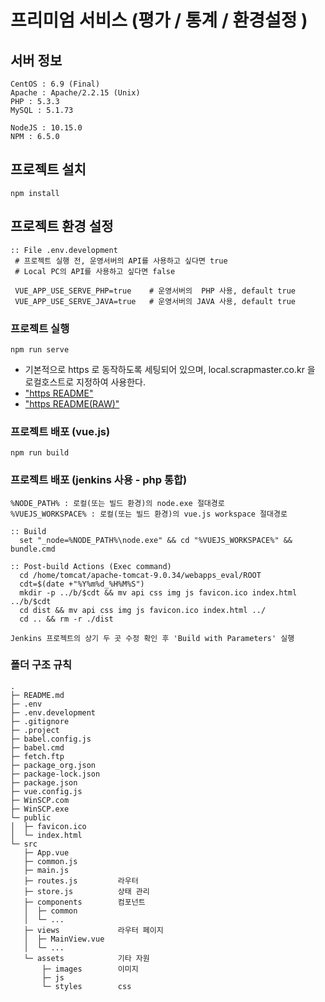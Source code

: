 # 프리미엄 서비스 (평가 / 통계 / 환경설정 )

## 서버 정보
```
CentOS : 6.9 (Final)
Apache : Apache/2.2.15 (Unix)
PHP : 5.3.3
MySQL : 5.1.73

NodeJS : 10.15.0
NPM : 6.5.0
```

## 프로젝트 설치
```
npm install
```

## 프로젝트 환경 설정
```
:: File .env.development
 # 프로젝트 실행 전, 운영서버의 API를 사용하고 싶다면 true
 # Local PC의 API를 사용하고 싶다면 false
 
 VUE_APP_USE_SERVE_PHP=true    # 운영서버의  PHP 사용, default true
 VUE_APP_USE_SERVE_JAVA=true   # 운영서버의 JAVA 사용, default true
```

### 프로젝트 실행
```
npm run serve
```
 - 기본적으로 https 로 동작하도록 세팅되어 있으며, local.scrapmaster.co.kr 을 로컬호스트로 지정하여 사용한다.
 - ["https README"](http://git.dahami.com:4000/daejeonmember/premium_eval-vue/-/blob/master/ssl/README.md "value") 
 - ["https README(RAW)"](http://git.dahami.com:4000/daejeonmember/premium_eval-vue/-/raw/master/ssl/README.md "value") 

### 프로젝트 배포 (vue.js)
```
npm run build
```

### 프로젝트 배포 (jenkins 사용 - php 통합)
```
%NODE_PATH% : 로컬(또는 빌드 환경)의 node.exe 절대경로
%VUEJS_WORKSPACE% : 로컬(또는 빌드 환경)의 vue.js workspace 절대경로

:: Build
  set "_node=%NODE_PATH%\node.exe" && cd "%VUEJS_WORKSPACE%" && bundle.cmd

:: Post-build Actions (Exec command)
  cd /home/tomcat/apache-tomcat-9.0.34/webapps_eval/ROOT
  cdt=$(date +"%Y%m%d_%H%M%S")
  mkdir -p ../b/$cdt && mv api css img js favicon.ico index.html ../b/$cdt
  cd dist && mv api css img js favicon.ico index.html ../
  cd .. && rm -r ./dist

Jenkins 프로젝트의 상기 두 곳 수정 확인 후 'Build with Parameters' 실행
```


### 폴더 구조 규칙
```
.
├─ README.md
├─ .env
├─ .env.development
├─ .gitignore
├─ .project
├─ babel.config.js
├─ babel.cmd
├─ fetch.ftp
├─ package_org.json
├─ package-lock.json
├─ package.json
├─ vue.config.js
├─ WinSCP.com
├─ WinSCP.exe
└─ public
│  ├─ favicon.ico
│  └─ index.html
└─ src
   ├─ App.vue
   ├─ common.js 
   ├─ main.js
   ├─ routes.js         라우터
   ├─ store.js          상태 관리
   ├─ components        컴포넌트
   │  ├─ common
   │  └─ ...
   ├─ views             라우터 페이지
   │  ├─ MainView.vue
   │  └─ ...
   └─ assets            기타 자원
       ├─ images        이미지
       ├─ js            
       └─ styles        css
```
